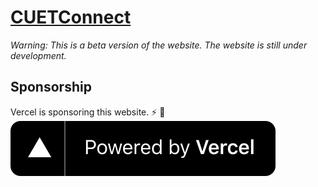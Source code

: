 # [CUETConnect](https://cuetconnect.org/)

_Warning: This is a beta version of the website. The website is still under development._

## Sponsorship

Vercel is sponsoring  this website.
⚡️ 💚
[![Powered by Vercel](https://raw.githubusercontent.com/abumalick/powered-by-vercel/master/powered-by-vercel.svg)](https://vercel.com?utm_source=cuetconnect&utm_campaign=oss)
